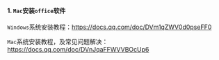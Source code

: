 #### 1. `Mac`安装`office`软件

`Windows`系统安装教程：https://docs.qq.com/doc/DVm1qZWV0d0pseFF0

`Mac`系统安装教程，及常见问题解决：https://docs.qq.com/doc/DVnJqaFFWVVBOcUp6